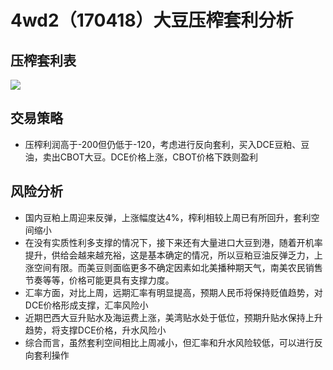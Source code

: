 # 4wd2（170418）大豆压榨套利分析
## 压榨套利表
![](http://oo8xbd69m.bkt.clouddn.com/418%E6%A6%A8%E5%88%A9%E8%A1%A8.png)

## 交易策略
- 压榨利润高于-200但仍低于-120，考虑进行反向套利，买入DCE豆粕、豆油，卖出CBOT大豆。DCE价格上涨，CBOT价格下跌则盈利

## 风险分析
- 国内豆粕上周迎来反弹，上涨幅度达4%，榨利相较上周已有所回升，套利空间缩小
- 在没有实质性利多支撑的情况下，接下来还有大量进口大豆到港，随着开机率提升，供给会越来越充裕，这是基本确定的情况，所以豆粕豆油反弹乏力，上涨空间有限。而美豆则面临更多不确定因素如北美播种期天气，南美农民销售节奏等等，价格可能更具有支撑力度。
- 汇率方面，对比上周，远期汇率有明显提高，预期人民币将保持贬值趋势，对DCE价格形成支撑，汇率风险小
- 近期巴西大豆升贴水及海运费上涨，美湾贴水处于低位，预期升贴水保持上升趋势，将支撑DCE价格，升水风险小
- 综合而言，虽然套利空间相比上周减小，但汇率和升水风险较低，可以进行反向套利操作


